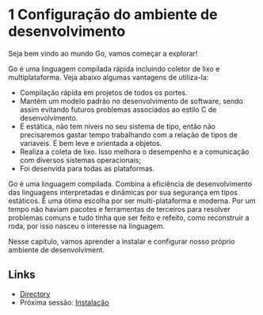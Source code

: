 # 1 Configuração do ambiente de desenvolvimento

Seja bem vindo ao mundo Go, vamos começar a explorar!

Go é uma linguagem compilada rápida incluindo coletor de lixo e multiplataforma. Veja abaixo algumas vantagens de utiliza-la:

- Compilação rápida em projetos de todos os portes.
- Mantém um modelo padrão no desenvolvimento de software, sendo assim evitando futuros problemas associados ao estilo C de desenvolvimento.
- É estática, não tem niveis no seu sistema de tipo, então não precisaremos gastar tempo trabalhando com a relação de tipos de variaveis. É bem leve e orientada a objetos.
- Realiza a coleta de lixo. Isso melhora o desempenho e a comunicação com diversos sistemas operacionais;
- Foi desenvida para todas as plataformas.

Go é uma linguagem compilada. Combina a eficiência de desenvolvimento das linguagens interpretadas e dinâmicas por sua segurança em tipos estáticos. É uma ótima escolha por ser multi-plataforma e moderna. Por um tempo não haviam pacotes e ferramentas de terceiros para resolver problemas comuns e tudo tinha que ser feito e refeito, como reconstruir a roda, por isso nasceu o interesse na linguagem.

Nesse capitulo, vamos aprender a instalar e configurar nosso próprio ambiente de desenvolviment.

## Links

- [Directory](preface.md)
- Próxima sessão: [Instalação](01.1.md)
